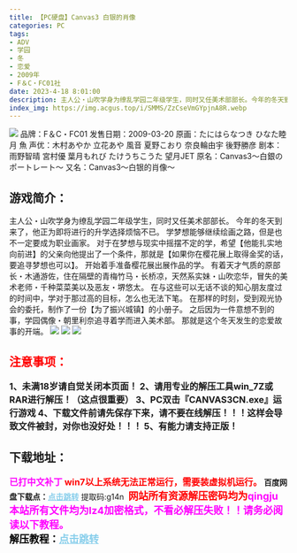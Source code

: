 ```yaml
---
title: 【PC硬盘】Canvas3 白银的肖像
categories: PC
tags:
- ADV
- 学园
- 冬
- 恋爱
- 2009年
- F＆C・FC01社
date: 2023-4-18 8:01:00
description: 主人公・山吹学身为缭乱学园二年级学生，同时又任美术部部长。今年的冬天到来了，他正为即将进行的升学选择烦恼不已。学梦想能够继续绘画之路，但是也不一定要成为职业画家。
index_img: https://img.acgus.top/i/SMMS/ZzCseVmGYpjnA8R.webp
---
```

![](https://img.acgus.top/i/SMMS/ZzCseVmGYpjnA8R.webp)
品牌：F＆C・FC01
发售日期：2009-03-20
原画：たにはらなつき ひなた睦月 魚
声优：木村あやか 立花あや 風音 夏野こおり 奈良輪由宇 後野勝彦
剧本：雨野智晴 宮村優 葉月もれび たけうちこうた 望月JET
原名：Canvas3～白銀のポートレート～
又名：Canvas3～白银的肖像～

## 游戏简介：
主人公・山吹学身为缭乱学园二年级学生，同时又任美术部部长。
今年的冬天到来了，他正为即将进行的升学选择烦恼不已。
学梦想能够继续绘画之路，但是也不一定要成为职业画家。
对于在梦想与现实中摇摆不定的学，希望【他能扎实地向前进】的父亲向他提出了一个条件，那就是【如果你在樱花展上取得金奖的话，要追寻梦想也可以】。
开始着手准备樱花展出展作品的学。
有着天才气质的原部长・木通游佐，住在隔壁的青梅竹马・长桥凉，天然系实妹・山吹恋华，冒失的美术老师・千种菜菜美以及恶友・堺悠太。
在与这些可以无话不谈的知心朋友度过的时间中，学对于那过高的目标，怎么也无法下笔。
在那样的时刻，受到观光协会的委托，制作了一份【为了振兴城镇】的小册子。
之后因为一件意想不到的事，学园偶像・朝里利奈追寻着学而进入美术部。
那就是这个冬天发生的恋爱故事的开端。
![](https://img.acgus.top/i/SMMS/wDMYcAz1NPS5dRI.webp)
![](https://img.acgus.top/i/SMMS/EmFfkawH8dAhLZt.webp)
![](https://img.acgus.top/i/SMMS/WHjd2nkpJcaf6X8.webp)






## <font color=#FF0000 >注意事项：</font>
<font size=3><b>1、未满18岁请自觉关闭本页面！
2、请用专业的解压工具win_7Z或RAR进行解压！（这点很重要）
3、PC双击『CANVAS3CN.exe』运行游戏
4、下载文件前请先保存下来，请不要在线解压！！！这样会导致文件被封，对你也没好处！！！
5、有能力请支持正版！</b></font>

## 下载地址：
<font color=#FF00FF size=3><b>已打中文补丁</b></font>
<font color=#FF0000 size=3>**win7以上系统无法正常运行，需要装虚拟机运行。**</font>
<b>百度网盘下载点：</b><a href="https://pan.baidu.com/s/1Sn43xQ7Qx3v3L4Gsb92bDw?pwd=g14n" style="color: #87CEEB;"><b>点击跳转</b></a> 提取码:g14n
<a style="padding: 0" href="https://post.qingju.org/AD/"><img style="max-width:100%" src="https://img.acgus.top/i/2024/07/478f689b8021d8d499ab43d21acf137a.gif" alt=""></a>
<b><font color=#FF0000 size=4>网站所有资源解压密码均为</b></font><b><font color=#FF00FF size=4>qingju</font><font color=#FF0000 ></font></b><br><b><font color=#FF00FF size=4>本站所有文件均为lz4加密格式，不看必解压失败！！请务必阅读以下教程。</b></font><br><b><font color=#000 size=4>解压教程：</b><a href="https://post.qingju.org/tutorial/000/" style="color: #87CEEB;"><b>点击跳转</b></a>